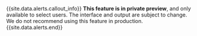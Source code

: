 {{site.data.alerts.callout_info}}
**This feature is in private preview**, and only available to select users. The interface and output are subject to change. We do not recommend using this feature in production.
{{site.data.alerts.end}}
